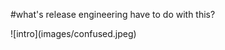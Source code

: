 #what's release engineering have to do with this?

<div class="center" markdown="1">
    ![intro](images/confused.jpeg)
</div>
